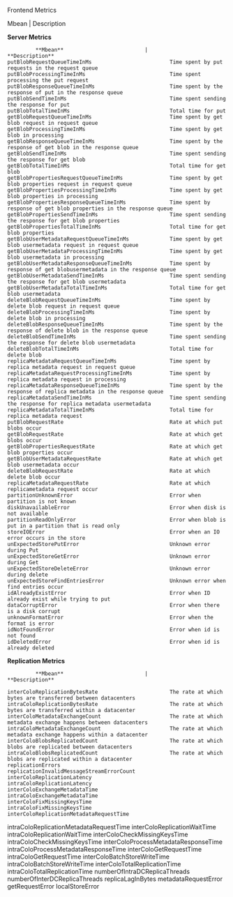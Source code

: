 Frontend Metrics

Mbean	 |        Description      

**Server Metrics**

             **Mbean**	                        |                          **Description**  
    putBlobRequestQueueTimeInMs                         Time spent by put requests in the request queue  
    putBlobProcessingTimeInMs                           Time spent processing the put request  
    putBlobResponseQueueTimeInMs                        Time spent by the response of put in the response queue  
    putBlobSendTimeInMs                                 Time spent sending the response for put  
    putBlobTotalTimeInMs                                Total time for put  
    getBlobRequestQueueTimeInMs                         Time spent by get blob request in request queue    
    getBlobProcessingTimeInMs                           Time spent by get blob in processing  
    getBlobResponseQueueTimeInMs                        Time spent by the response of get blob in the response queue  
    getBlobSendTimeInMs                                 Time spent sending the response for get blob  
    getBlobTotalTimeInMs                                Total time for get blob  
    getBlobPropertiesRequestQueueTimeInMs               Time spent by get blob properties request in request queue  
    getBlobPropertiesProcessingTimeInMs                 Time spent by get blob properties in processing  
    getBlobPropertiesResponseQueueTimeInMs              Time spent by response of get blob properties in the response queue  
    getBlobPropertiesSendTimeInMs                       Time spent sending the response for get blob properties  
    getBlobPropertiesTotalTimeInMs                      Total time for get blob properties  
    getBlobUserMetadataRequestQueueTimeInMs             Time spent by get blob usermetadata request in request queue  
    getBlobUserMetadataProcessingTimeInMs               Time spent by get blob usermetadata in processing  
    getBlobUserMetadataResponseQueueTimeInMs            Time spent by response of get blobusermetadata in the response queue  
    getBlobUserMetadataSendTimeInMs                     Time spent sending the response for get blob usermetadata  
    getBlobUserMetadataTotalTimeInMs                    Total time for get blob usermetadata  
    deleteBlobRequestQueueTimeInMs                      Time spent by delete blob request in request queue  
    deleteBlobProcessingTimeInMs                        Time spent by delete blob in processing  
    deleteBlobResponseQueueTimeInMs                     Time spent by the response of delete blob in the response queue  
    deleteBlobSendTimeInMs                              Time spent sending the response for delete blob usermetadata  
    deleteBlobTotalTimeInMs                             Total time for delete blob  
    replicaMetadataRequestQueueTimeInMs                 Time spent by replica metadata request in request queue  
    replicaMetadataRequestProcessingTimeInMs            Time spent by replica metadata request in processing  
    replicaMetadataResponseQueueTimeInMs                Time spent by the response of replica metadata in the response queue  
    replicaMetadataSendTimeInMs                         Time spent sending the response for replica metadata usermetadata  
    replicaMetadataTotalTimeInMs                        Total time for replica metadata request  
    putBlobRequestRate                                  Rate at which put blobs occur
    getBlobRequestRate                                  Rate at which get blobs occur
    getBlobPropertiesRequestRate                        Rate at which get blob properties occur
    getBlobUserMetadataRequestRate                      Rate at which get blob usermetadata occur
    deleteBlobRequestRate                               Rate at which delete blob occur
    replicaMetadataRequestRate                          Rate at which replicametadata request occur
    partitionUnknownError                               Error when partition is not known
    diskUnavailableError                                Error when disk is not available
    partitionReadOnlyError                              Error when blob is put in a partition that is read only
    storeIOError                                        Error when an IO error occurs in the store
    unExpectedStorePutError                             Unknown error during Put
    unExpectedStoreGetError                             Unknown error during Get
    unExpectedStoreDeleteError                          Unknown error during delete
    unExpectedStoreFindEntriesError                     Unknown error when find entries occur                                 
    idAlreadyExistError                                 Error when ID already exist while trying to put
    dataCorruptError                                    Error when there is a disk corrupt
    unknownFormatError                                  Error when the format is error
    idNotFoundError                                     Error when id is not found                       
    idDeletedError                                      Error when id is already deleted

**Replication Metrics**

             **Mbean**	                        |                          **Description**  

    interColoReplicationBytesRate                       The rate at which bytes are transferred between datacenters  
    intraColoReplicationBytesRate                       The rate at which bytes are transferred within a datacenter  
    interColoMetadataExchangeCount                      The rate at which metadata exchange happens between datacenters  
    intraColoMetadataExchangeCount                      The rate at which metadata exchange happens within a datacenter  
    interColoBlobsReplicatedCount                       The rate at which blobs are replicated between datacenters  
    intraColoBlobsReplicatedCount                       The rate at which blobs are replicated within a datacenter  
    replicationErrors
    replicationInvalidMessageStreamErrorCount
    interColoReplicationLatency
    intraColoReplicationLatency
    interColoExchangeMetadataTime
    intraColoExchangeMetadataTime
    interColoFixMissingKeysTime
    intraColoFixMissingKeysTime
    interColoReplicationMetadataRequestTime
intraColoReplicationMetadataRequestTime
interColoReplicationWaitTime
intraColoReplicationWaitTime
interColoCheckMissingKeysTime
intraColoCheckMissingKeysTime
interColoProcessMetadataResponseTime
intraColoProcessMetadataResponseTime
interColoGetRequestTime
intraColoGetRequestTime
interColoBatchStoreWriteTime
intraColoBatchStoreWriteTime
interColoTotalReplicationTime
intraColoTotalReplicationTime
numberOfIntraDCReplicaThreads
numberOfInterDCReplicaThreads
replicaLagInBytes 
metadataRequestError
getRequestError
localStoreError